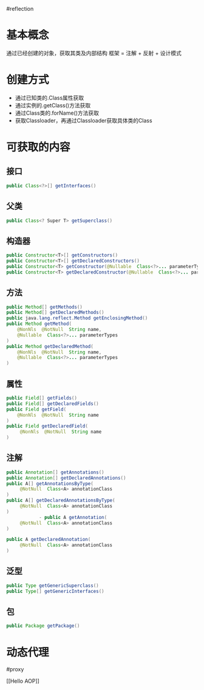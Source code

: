 #reflection

# 基本概念

通过已经创建的对象，获取其类及内部结构
框架 = 注解 + 反射 + 设计模式

# 创建方式

- 通过已知类的.Class属性获取
- 通过实例的.getClass()方法获取
- 通过Class类的.forName()方法获取
- 获取Classloader，再通过Classloader获取具体类的Class

# 可获取的内容

## 接口

``` Java
public Class<?>[] getInterfaces()
```

## 父类

``` Java
public Class<? Super T> getSuperclass()
```

## 构造器

``` Java
public Constructor<T>[] getConstructors()
public Constructor<T>[] getDeclaredConstructors()
public Constructor<T> getConstructor(@Nullable  Class<?>... parameterTypes)
public Constructor<T> getDeclaredConstructor(@Nullable  Class<?>... parameterTypes)
```

## 方法

``` Java
public Method[] getMethods()
public Method[] getDeclaredMethods()
public java.lang.reflect.Method getEnclosingMethod()
public Method getMethod(     
	@NonNls  @NotNull  String name,
	@Nullable  Class<?>... parameterTypes 
)
public Method getDeclaredMethod(
    @NonNls  @NotNull  String name,
    @Nullable  Class<?>... parameterTypes
)
```

## 属性

``` Java
public Field[] getFields()
public Field[] getDeclaredFields()
public Field getField(
	@NonNls  @NotNull  String name 
)
public Field getDeclaredField(
     @NonNls  @NotNull  String name 
)
```

## 注解

``` Java
public Annotation[] getAnnotations()
public Annotation[] getDeclaredAnnotations()
public A[] getAnnotationsByType(
     @NotNull  Class<A> annotationClass 
)
public A[] getDeclaredAnnotationsByType(
     @NotNull  Class<A> annotationClass 
)
			- public A getAnnotation(
     @NotNull  Class<A> annotationClass 
)

public A getDeclaredAnnotation(
     @NotNull  Class<A> annotationClass 
)
```

## 泛型

``` Java
public Type getGenericSuperclass()
public Type[] getGenericInterfaces()
```

## 包

``` Java
public Package getPackage()
```

# 动态代理
#proxy 

[[Hello AOP]]
